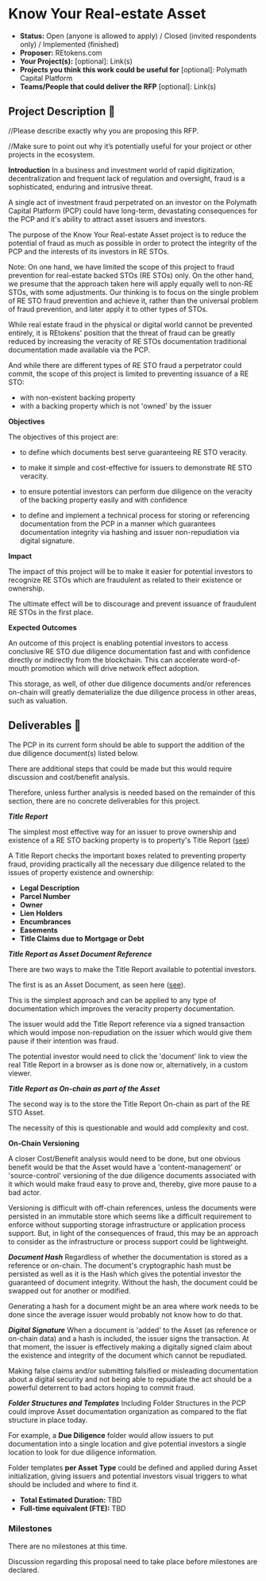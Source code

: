 # Know Your Real-estate Asset

* **Status:** Open (anyone is allowed to apply) / Closed (invited respondents only) / Implemented (finished)
* **Proposer:** REtokens.com
* **Your Project(s):** [optional]: Link(s)
* **Projects you think this work could be useful for** [optional]: Polymath Capital Platform
* **Teams/People that could deliver the RFP** [optional]: Link(s)

## Project Description :page_facing_up: 

//Please describe exactly why you are proposing this RFP. 

//Make sure to point out why it’s potentially useful for your project or other projects in the ecosystem.  

**Introduction**
In a business and investment world of rapid digitization, decentralization and frequent lack of regulation and oversight, fraud is a sophisticated, enduring and intrusive threat.

A single act of investment fraud perpetrated on an investor on the
Polymath Capital Platform (PCP) could have long-term, 
devastating consequences for the PCP and it's ability to attract asset issuers and investors.

The purpose of the Know Your Real-estate Asset project is to reduce the potential of fraud 
as much as possible in order to protect the integrity of the PCP and the interests of its investors in RE STOs.

Note: On one hand, we have limited the scope of this project to fraud prevention for 
real-estate backed STOs (RE STOs) only.
On the other hand, we presume that the approach
taken here will apply equally well to non-RE STOs, with some adjustments.
Our thinking is to focus on the single problem of RE STO fraud prevention and achieve it,
rather than the universal problem of fraud prevention, and later apply it to other types of STOs.

While real estate fraud in the physical or digital world cannot be prevented entirely, 
it is REtokens' position 
that the threat of fraud can be greatly reduced by increasing the veracity of RE STOs documentation
traditional documentation made available via the PCP.

And while there are different types of RE STO fraud a perpetrator could commit, 
the scope of this project is limited to preventing issuance of a RE STO:

- with non-existent backing property
- with a backing property which is not 'owned' by the issuer

**Objectives**

The objectives of this project are:

- to define which documents best serve guaranteeing RE STO veracity.

- to make it simple and cost-effective for issuers to demonstrate RE STO veracity.

- to ensure potential investors can perform due diligence on the veracity of the backing property easily and with confidence

- to define and implement a technical process for storing or referencing documentation from the PCP in a manner which guarantees documentation integrity via hashing and issuer non-repudiation via digital signature.

**Impact**

The impact of this project will be to make it easier for potential investors to recognize RE STOs which are fraudulent as related to their existence or ownership.

The ultimate effect will be to discourage and prevent issuance of fraudulent RE STOs in the first place.

**Expected Outcomes**

An outcome of this project is enabling 
potential investors to access conclusive RE STO 
due diligence documentation fast and with confidence 
directly or indirectly from the blockchain. 
This can accelerate word-of-mouth promotion which will drive network effect adoption.

This storage, as well, of other due diligence 
documents and/or references on-chain will greatly 
dematerialize the due diligence process in other areas, 
such as valuation.

## Deliverables :nut_and_bolt:
The PCP in its current form should be able to support the addition of the due diligence 
document(s) listed below.

There are additional steps that could be made but this would require discussion 
and cost/benefit analysis.

Therefore, unless further analysis is needed based on the remainder of this section, 
there are no concrete deliverables for this project.

***Title Report***

The simplest most effective way for an issuer to prove ownership 
and existence of a RE STO backing property is to 
property's Title Report ([see](https://www.fortunebuilders.com/what-is-title-report/))

A Title Report checks the important boxes related to preventing property fraud, providing practically
all the necessary due diligence related to the issues of property existence and ownership:

* **Legal Description** 
* **Parcel Number**
* **Owner**
* **Lien Holders**
* **Encumbrances**
* **Easements**
* **Title Claims due to Mortgage or Debt**

***Title Report as Asset Document Reference***

There are two ways to make the Title Report available to potential investors.

The first is as an Asset Document, as seen here ([see](./AssetDocumentExample.png)).

This is the simplest approach and can be applied to any type of documentation which 
improves the veracity property documentation.

The issuer would add the Title Report reference via a signed transaction which would 
impose non-repudiation on the issuer which would give them pause if their intention was fraud.

The potential investor would need to click the 'document' link to view the 
real Title Report in a browser as is done now or, alternatively, in a custom viewer.

***Title Report as On-chain as part of the Asset***

The second way is to the store the Title Report On-chain as part of the RE STO Asset. 

The necessity of this is questionable and would add complexity and cost.

**On-Chain Versioning**

A closer Cost/Benefit analysis would need to be done, but one obvious benefit would be
that the Asset would have a 'content-management' or 'source-control' versioning of the 
due diligence documents associated with it which would make fraud easy to prove and, thereby, 
give more pause to a bad actor.

Versioning is difficult with off-chain references, unless the documents 
were persisted in an immutable store which seems like a difficult requirement to enforce without
supporting storage infrastructure or application process support. 
But, in light of the consequences of fraud, this may be an approach to consider as the infrastructure 
or process support could be lightweight.

***Document Hash***
Regardless of whether the documentation is stored as
a reference or on-chain. 
The document's cryptographic hash must be persisted as well as it is the Hash
which gives the potential investor the guaranteed of document integrity. Without the hash, 
the document could be swapped out for another or modified.

Generating a hash for a document might be an area where work needs to be done since the average 
issuer would probably not know how to do that.

***Digital Signature***
When a document is 'added' to the Asset (as reference or on-chain data) and a hash is included,
the issuer signs the transaction. At that moment, the issuer is effectively 
making a digitally signed claim about the existence and integrity of 
the document which cannot be repudiated.

Making false claims and/or submitting falsified or misleading documentation 
about a digital security and not being able to repudiate the act should 
be a powerful deterrent to bad actors hoping to commit fraud.

***Folder Structures and Templates***
Including Folder Structures in the PCP could improve Asset documentation organization 
as compared to the flat structure in place today.

For example, a **Due Diligence** folder would allow issuers to put documentation into a single location and 
give potential investors a single location to look for due diligence information.

Folder templates **per Asset Type** could be defined and applied during Asset initialization, giving 
issuers and potential investors visual triggers to what should be included and where to find it.

* **Total Estimated Duration:** TBD
* **Full-time equivalent (FTE):**  TBD 

### Milestones
There are no milestones at this time.

Discussion regarding this proposal need to take place before milestones are declared.
